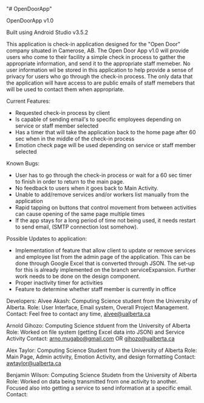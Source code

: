 "# OpenDoorApp" 

OpenDoorApp v1.0

Built using Android Studio v3.5.2

This application is check-in application designed for the "Open Door" company situated in Camerose, AB.
The Open Door App v1.0 will provide users who come to their facility a simple check in process to gather the appropriate information, and send it to the appropriate staff memeber. No user information wil be stored in this application to help provide a sense of privacy for users who go through the check-in process. The only data that the application will have access to are public emails of staff memebers that will be used to contact them when appropriate.

Current Features:
- Requested check-in process by client
- Is capable of sending email's to specific employees depending on service or staff member selected
- Has a timer that will take the application back to the home page after 60 sec when in the middle of the check-in process
- Emotion check page will be used depending on service or staff member selected

Known Bugs:
- User has to go through the check-in process or wait for a 60 sec timer to finish in order to return to the main page.
- No feedback to users when it goes back to Main Activity.
- Unable to add/remove services and/or workers list manually from the application
- Rapid tapping on buttons that control movement from between activities can cause opening of the same page multiple times
- If the app stays for a long period of time not being used, it needs restart to send email, (SMTP connection lost somehow).

Possible Updates to application:
- Implementation of feature that allow client to update or remove services and employee list from the admin page of the                application. This can be done through Google Excel that is converted through JSON. The set-up for this is already             implemented on the branch serviceExpansion. Further work needs to be done on the design component.
- Proper inactivity timer for activities
- Feature to determine whether staff member is currently in office

Developers:
Alvee Akash: Computing Science student from the University of Alberta.
Role: User Interface, Email system, Overall Project Management.
Contact: Feel free to contact any time, alvee@ualberta.ca

Arnold Gihozo: Computing Science stduent from the University of Alberta
Role: Worked on file system (getting Excel data into JSON) and Service Activity
Contact: arno.mugabo@gmail.com OR gihozo@ualberta.ca

Alex Taylor: Computing Science Student from  the University of Alberta
Role: Main Page, Admin activity, Emotion Activity, and design formatting
Contact: awtaylor@ualberta.ca

Benjamin Wilson: Computing Science Studetn from the University of Alberta
Role: Worked on data being transmitted from one activity to another. Focused also into getting a service to send information at a specific email.
Contact:
